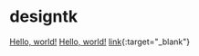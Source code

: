 # designtk
<a href="http://example.com/" target="blank">Hello, world!</a>
<a href="http://example.com/" target="blank" rel="nofollow">Hello, world!</a>
[link](http://example.com/){:target="_blank"}

